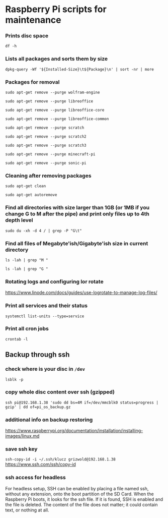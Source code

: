 # Raspberry Pi scripts for maintenance

### Prints disc space
`df -h`

### Lists all packages and sorts them by size

`dpkg-query -Wf '${Installed-Size}\t${Package}\n' | sort -nr | more`

### Packages for removal

`sudo apt-get remove --purge wolfram-engine`

`sudo apt-get remove --purge libreoffice`

`sudo apt-get remove --purge libreoffice-core`

`sudo apt-get remove --purge libreoffice-common`

`sudo apt-get remove --purge scratch`

`sudo apt-get remove --purge scratch2`

`sudo apt-get remove --purge scratch3`

`sudo apt-get remove --purge minecraft-pi`

`sudo apt-get remove --purge sonic-pi`

### Cleaning after removing packages

`sudo apt-get clean`

`sudo apt-get autoremove`

### Find all directories with size larger than 1GB (or 1MB if you change G to M after the pipe) and print only files up to 4th depth level
`sudo du -xh -d 4 / | grep -P "G\t"`

### Find all files of Megabyte'ish/Gigabyte'ish size in current directory
`ls -lah | grep "M "`

`ls -lah | grep "G "`

### Rotating logs and configuring lor rotate

https://www.linode.com/docs/guides/use-logrotate-to-manage-log-files/

### Print all services and their status

`systemctl list-units --type=service`

### Print all cron jobs

`crontab -l`

## Backup through ssh

### check where is your disc in `/dev`

`lsblk -p`

### copy whole disc content over ssh (gzipped)

`ssh pi@192.168.1.38 'sudo dd bs=4M if=/dev/mmcblk0 status=progress | gzip' | dd of=pi_os_backup.gz`

### additional info on backup restoring

https://www.raspberrypi.org/documentation/installation/installing-images/linux.md

### save ssh key

`ssh-copy-id -i ~/.ssh/klucz grizwold@192.168.1.38`
https://www.ssh.com/ssh/copy-id

### ssh access for headless

For headless setup, SSH can be enabled by placing a file named ssh, without any extension, onto the boot partition of the SD Card. When the Raspberry Pi boots, it looks for the ssh file. If it is found, SSH is enabled and the file is deleted. The content of the file does not matter; it could contain text, or nothing at all.

